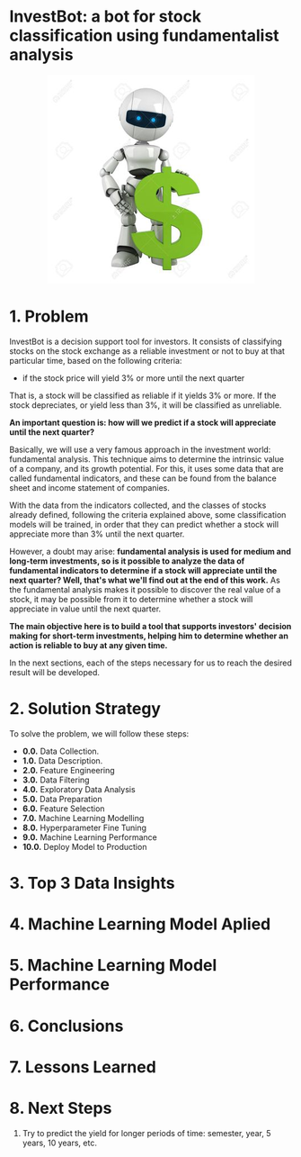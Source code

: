 # InvestBot: a bot for stock classification using fundamentalist analysis

<p align='center'>
    <img src='img/bot.jpg'>
</p>

# 1. Problem

InvestBot is a decision support tool for investors. It consists of classifying stocks on the stock exchange as a reliable investment or not to buy at that particular time, based on the following criteria:

- if the stock price will yield 3% or more until the next quarter

That is, a stock will be classified as reliable if it yields 3% or more. If the stock depreciates, or yield less than 3%, it will be classified as unreliable. 

**An important question is: how will we predict if a stock will appreciate until the next quarter?**

Basically, we will use a very famous approach in the investment world: fundamental analysis. This technique aims to determine the intrinsic value of a company, and its growth potential. For this, it uses some data that are called fundamental indicators, and these can be found from the balance sheet and income statement of companies.

With the data from the indicators collected, and the classes of stocks already defined, following the criteria explained above, some classification models will be trained, in order that they can predict whether a stock will appreciate more than 3% until the next quarter.

However, a doubt may arise: **fundamental analysis is used for medium and long-term investments, so is it possible to analyze the data of fundamental indicators to determine if a stock will appreciate until the next quarter? Well, that's what we'll find out at the end of this work.** As the fundamental analysis makes it possible to discover the real value of a stock, it may be possible from it to determine whether a stock will appreciate in value until the next quarter.

**The main objective here is to build a tool that supports investors' decision making for short-term investments, helping him to determine whether an action is reliable to buy at any given time.**

In the next sections, each of the steps necessary for us to reach the desired result will be developed.

# 2. Solution Strategy

To solve the problem, we will follow these steps:

- **0.0.** Data Collection.
- **1.0.** Data Description.
- **2.0.** Feature Engineering
- **3.0.** Data Filtering
- **4.0.** Exploratory Data Analysis
- **5.0.** Data Preparation
- **6.0.** Feature Selection
- **7.0.** Machine Learning Modelling
- **8.0.** Hyperparameter Fine Tuning
- **9.0.** Machine Learning Performance
- **10.0.** Deploy Model to Production

# 3. Top 3 Data Insights

# 4. Machine Learning Model Aplied

# 5. Machine Learning Model Performance

# 6. Conclusions

# 7. Lessons Learned

# 8. Next Steps

1. Try to predict the yield for longer periods of time: semester, year, 5 years, 10 years, etc.
